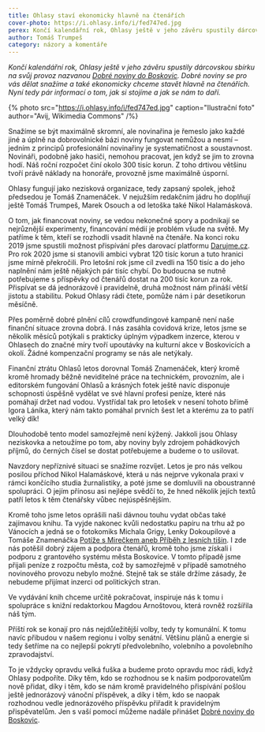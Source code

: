 ```yaml
---
title: Ohlasy staví ekonomicky hlavně na čtenářích
cover-photo: https://i.ohlasy.info/i/fed747ed.jpg
perex: Končí kalendářní rok, Ohlasy ještě v jeho závěru spustily dárcovskou sbírku na svůj provoz. Chceme ekonomicky stavět hlavně na čtenářích – jak se nám to daří?
author: Tomáš Trumpeš
category: názory a komentáře
---
```


*Končí kalendářní rok, Ohlasy ještě v jeho závěru spustily dárcovskou sbírku na svůj provoz nazvanou [Dobré noviny do Boskovic](https://www.darujme.cz/vyzva/1202765). Dobré noviny se pro vás dělat snažíme a také ekonomicky chceme stavět hlavně na čtenářích. Nyní tedy pár informací o tom, jak si stojíme a jak se nám to daří.*

{% photo src="https://i.ohlasy.info/i/fed747ed.jpg" caption="Ilustrační foto" author="Avij, Wikimedia Commons" /%}

Snažíme se být maximálně skromní, ale novinařina je řemeslo jako každé jiné a úplně na dobrovolnické bázi noviny fungovat nemůžou a nesmí – jedním z principů profesionální novinařiny je systematičnost a soustavnost. Novináři, podobně jako hasiči, nemohou pracovat, jen když se jim to zrovna hodí. Náš roční rozpočet činí okolo 300 tisíc korun. Z toho drtivou většinu tvoří právě náklady na honoráře, provozně jsme maximálně úsporní.

Ohlasy fungují jako nezisková organizace, tedy zapsaný spolek, jehož předsedou je Tomáš Znamenáček. V nejužším redakčním jádru ho doplňují ještě Tomáš Trumpeš, Marek Osouch a od letoška také Nikol Halamásková.

O tom, jak financovat noviny, se vedou nekonečné spory a podnikají se nejrůznější experimenty, financování médií je problém všude na světě. My patříme k těm, kteří se rozhodli vsadit hlavně na čtenáře. Na konci roku 2019 jsme spustili možnost přispívání přes darovací platformu [Darujme.cz](https://www.darujme.cz/projekt/1202392). Pro rok 2020 jsme si stanovili ambici vybrat 120 tisíc korun a tuto hranici jsme mírně překročili. Pro letošní rok jsme cíl zvedli na 150 tisíc a do jeho naplnění nám ještě nějakých pár tisíc chybí. Do budoucna se nutně potřebujeme s příspěvky od čtenářů dostat na 200 tisíc korun za rok. Přispívat se dá jednorázově i pravidelně, druhá možnost nám přináší větší jistotu a stabilitu. Pokud Ohlasy rádi čtete, pomůže nám i pár desetikorun měsíčně.

Přes poměrně dobré plnění cílů crowdfundingové kampaně není naše finanční situace zrovna dobrá. I nás zasáhla covidová krize, letos jsme se několik měsíců potýkali s prakticky úplným výpadkem inzerce, kterou v Ohlasech do značné míry tvoří upoutávky na kulturní akce v Boskovicích a okolí. Žádné kompenzační programy se nás ale netýkaly. 

Finanční ztrátu Ohlasů letos dorovnal Tomáš Znamenáček, který kromě kromě hromady běžně neviditelné práce na technickém, provozním, ale i editorském fungování Ohlasů a krásných fotek ještě navíc disponuje schopnosti úspěšně vydělat ve své hlavní profesi peníze, které nás pomáhají držet nad vodou. Vystřídal tak pro letošek v nesení tohoto břímě Igora Láníka, který nám takto pomáhal prvních šest let a kterému za to patří velký dík! 

Dlouhodobě tento model samozřejmě není kýžený. Jakkoli jsou Ohlasy neziskovka a netoužíme po tom, aby noviny byly zdrojem pohádkových příjmů, do černých čísel se dostat potřebujeme a budeme o to usilovat.

Navzdory nepříznivé situaci se snažíme rozvíjet. Letos je pro nás velkou posilou příchod Nikol Halamáskové, která u nás nejprve vykonala praxi v rámci končícího studia žurnalistiky, a poté jsme se domluvili na oboustranné spolupráci. O jejím přínosu asi nejlépe svědčí to, že hned několik jejích textů patří letos k těm čtenářsky vůbec nejúspěšnějším.

Kromě toho jsme letos oprášili naši dávnou touhu vydat občas také zajímavou knihu. Ta vyjde nakonec kvůli nedostatku papíru na trhu až po Vánocích a jedná se o fotokomiks Michala Grigy, Lenky Dokoupilové a Tomáše Znamenáčka [Potíže s Mirečkem aneb Příběh z lesních tišin](https://ohlasy.info/clanky/2021/10/potize-s-mireckem.html). I zde nás potěšil dobrý zájem a podpora čtenářů, kromě toho jsme získali i podporu z grantového systému města Boskovice. V tomto případě jsme přijali peníze z rozpočtu města, což by samozřejmě v případě samotného novinového provozu nebylo možné. Stejně tak se stále držíme zásady, že nebudeme přijímat inzerci od politických stran.

Ve vydávání knih chceme určitě pokračovat, inspiruje nás k tomu i spolupráce s knižní redaktorkou Magdou Arnoštovou, která rovněž rozšířila náš tým.

Příští rok se konají pro nás nejdůležitější volby, tedy ty komunální. K tomu navíc přibudou v našem regionu i volby senátní. Většinu plánů a energie si tedy šetříme na co nejlepší pokrytí předvolebního, volebního a povolebního zpravodajství. 

To je vždycky opravdu velká fuška a budeme proto opravdu moc rádi, když Ohlasy podpoříte. Díky těm, kdo se rozhodnou se k našim podporovatelům nově přidat, díky i těm, kdo se nám kromě pravidelného přispívání pošlou ještě jednorázový vánoční příspěvek, a díky i těm, kdo se naopak rozhodnou vedle jednorázového příspěvku přiřadit k pravidelným přispěvatelům. Jen s vaší pomocí můžeme nadále přinášet [Dobré noviny do Boskovic](https://www.darujme.cz/vyzva/1202765).